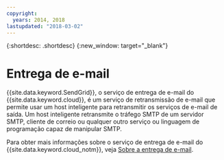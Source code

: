 ```yaml
---
copyright:
  years: 2014, 2018
lastupdated: "2018-03-02"
---
```


{:shortdesc: .shortdesc}
{:new_window: target="_blank"}

# Entrega de e-mail

{{site.data.keyword.SendGrid}}, o serviço de entrega de e-mail do {{site.data.keyword.cloud}}, é um serviço de retransmissão de e-mail que permite usar um host inteligente para retransmitir os serviços de e-mail de saída. Um host inteligente retransmite o tráfego SMTP de um servidor SMTP, cliente de correio ou qualquer outro serviço ou linguagem de programação capaz de manipular SMTP. 

Para obter mais informações sobre o serviço de entrega de e-mail do {{site.data.keyword.cloud_notm}}, veja [Sobre a entrega de e-mail](/docs/infrastructure/email-delivery/index.html).

